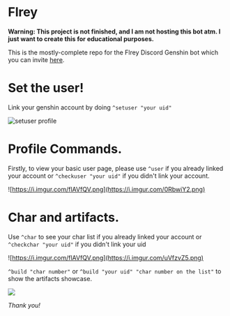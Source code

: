 # Flrey
**Warning: This project is not finished, and I am not hosting this bot atm. I just want to create this for educational purposes.**

This is the mostly-complete repo for the Flrey Discord Genshin bot which you can invite [here](https://discord.com/oauth2/authorize?client_id=1239763299491381359). 
# Set the user!

Link your genshin account by doing `^setuser "your uid"`

![setuser profile](https://i.imgur.com/flAVfQV.png)

# Profile Commands.
Firstly, to view your basic user page, please use `^user` if you already linked your account or `^checkuser "your uid"` if you didn't link your account.

![https://i.imgur.com/flAVfQV.png](https://i.imgur.com/0RbwiY2.png)

# Char and artifacts.
Use `^char` to see your char list if you already linked your account or `^checkchar "your uid"` if you didn't link your uid

![https://i.imgur.com/flAVfQV.png](https://i.imgur.com/uVfzvZ5.png)

`^build "char number"` or `^build "your uid" "char number on the list"` to show the artifacts showcase.

![](https://i.imgur.com/wY2Ik1g.png)

*Thank you!*



